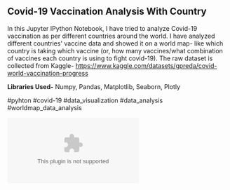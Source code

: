 ## Covid-19 Vaccination Analysis With Country

In this Jupyter IPython Notebook, I have tried to analyze Covid-19 vaccination as per different countries around the world. I have analyzed different countries' vaccine data and showed it on a world map- like which country is taking which vaccine (or, how many vaccines/what combination of vaccines each country is using to fight covid-19). The raw dataset is collected from Kaggle- https://www.kaggle.com/datasets/gpreda/covid-world-vaccination-progress

**Libraries Used-** Numpy, Pandas, Matplotlib, Seaborn, Plotly

#pyhton #covid-19 #data_visualization #data_analysis #worldmap_data_analysis


![Covid Vaccination World Map](abcd.com)
